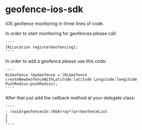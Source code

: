 geofence-ios-sdk
================

iOS geofence monitoring in three lines of code.


In order to start monitoring for geofences please call:

    '''' 
    [KLLocation registerGeofencing];
    ''''
    
In order to add a geofence please use this code:

    ''''
    KLGeofence *myGeofence = [KLGeofence createNewGeofenceWithLatitude:latitude Longitude:longitude PushRadius:pushRadius];
    ''''
    
After that just add the callback method at your delegate class:


    ''''
    - (void)geofencesIn:(NSArray*)arrGeofenceList
    {
    }
    ''''
    
    
    
    
